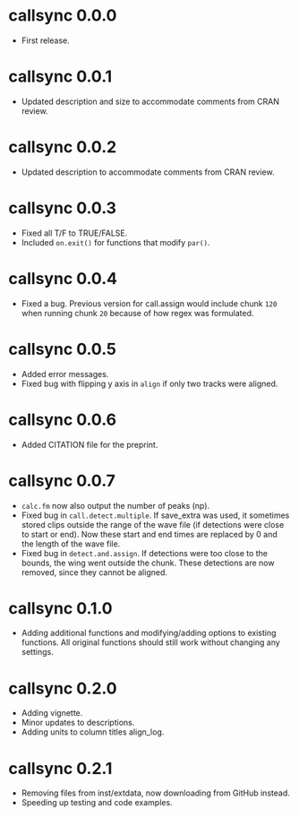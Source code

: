 # callsync 0.0.0

* First release.

# callsync 0.0.1

* Updated description and size to accommodate comments from CRAN review. 

# callsync 0.0.2

* Updated description to accommodate comments from CRAN review. 

# callsync 0.0.3

* Fixed all T/F to TRUE/FALSE.
* Included `on.exit()` for functions that modify `par()`. 

# callsync 0.0.4

* Fixed a bug. Previous version for call.assign would include chunk `120` when running chunk `20` because of 
  how regex was formulated. 

# callsync 0.0.5 

* Added error messages.
* Fixed bug with flipping y axis in `align` if only two tracks were aligned. 

# callsync 0.0.6

* Added CITATION file for the preprint. 

# callsync 0.0.7

* `calc.fm` now also output the number of peaks (np). 
* Fixed bug in `call.detect.multiple`. If save_extra was used, it sometimes stored clips outside the range
  of the wave file (if detections were close to start or end). Now these start and end times are replaced 
  by 0 and the length of the wave file.
* Fixed bug in `detect.and.assign`. If detections were too close to the bounds, the wing went outside the 
  chunk. These detections are now removed, since they cannot be aligned. 
  
# callsync 0.1.0

* Adding additional functions and modifying/adding options to existing functions. All
  original functions should still work without changing any settings. 
  
# callsync 0.2.0

* Adding vignette.
* Minor updates to descriptions.
* Adding units to column titles align_log.

# callsync 0.2.1

* Removing files from inst/extdata, now downloading from GitHub instead. 
* Speeding up testing and code examples. 
